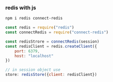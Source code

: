### redis with js
```bash
npm i redis connect-redis
```
```js
const redis = require("redis")
const connectRedis = require("connect-redis")
```
```js
const redisStrore = connectRedis(session)
const redisClient = redis.createClient({
    port: 6379,
    host: "localhost"
})
```
```js
// in session object use
store: redisStore({client: redisClient})
```